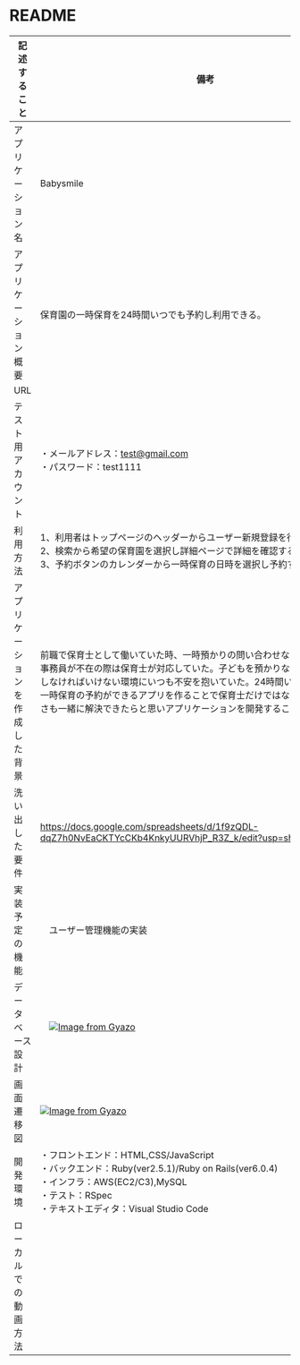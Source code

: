 # README

| 記述すること                |                               備考                                   |
| --------------------------| ------------------------------------------------------------------- |
| アプリケーション名           | Babysmile                                                           |
| アプリケーション概要         | 保育園の一時保育を24時間いつでも予約し利用できる。                           |
| URL                       |                                                                     |
| テスト用アカウント           | ・メールアドレス：test@gmail.com<br>・パスワード：test1111                |
| 利用方法                   | 1、利用者はトップページのヘッダーからユーザー新規登録を行う。<br>2、検索から希望の保育園を選択し詳細ページで詳細を確認する。<br>3、予約ボタンのカレンダーから一時保育の日時を選択し予約することができる。                        |
| アプリケーションを作成した背景 | 前職で保育士として働いていた時、一時預かりの問い合わせなど頻繁に電話があり事務員が不在の際は保育士が対応していた。子どもを預かりながら電話対応などをしなければいけない環境にいつも不安を抱いていた。24時間いつでもアプリから一時保育の予約ができるアプリを作ることで保育士だけではなく保護者の方の便利さも一緒に解決できたらと思いアプリケーションを開発することにした。                             |
| 洗い出した要件              |https://docs.google.com/spreadsheets/d/1f9zQDL-dqZ7h0NvEaCKTYcCKb4KnkyUURVhjP_R3Z_k/edit?usp=sharing                              |　　　　　　　　　　　　　　　　　1f9zQDL-dqZ7h0NvEaCKTYcCKb4KnkyUURVhjP_R3Z_k/edit?usp=sharing         |
| 実装予定の機能               |　ユーザー管理機能の実装                                                 |
| データベース設計             |　[![Image from Gyazo](https://i.gyazo.com/cf4f2746fab756434b60b83149da9c07.png)](https://gyazo.com/cf4f2746fab756434b60b83149da9c07)   　　　　　　　　　　　　　　　　　　　　　　　　　　　　　　　　　　      |
| 画面遷移図                  | [![Image from Gyazo](https://i.gyazo.com/a7dcf91868c5502eed6887f490aadcc1.png)](https://gyazo.com/a7dcf91868c5502eed6887f490aadcc1)   　　　　　　　　　　　　　　　　　　　　　　　　　　　　　　　　　　　　　 |
| 開発環境                    |・フロントエンド：HTML,CSS/JavaScript<br>・バックエンド：Ruby(ver2.5.1)/Ruby on Rails(ver6.0.4)<br>・インフラ：AWS(EC2/C3),MySQL<br>・テスト：RSpec<br>・テキストエディタ：Visual Studio Code<br>                   |
| ローカルでの動画方法          |                                                                      |